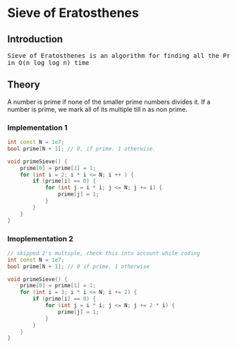 # Sieve of Eratosthenes
## Introduction
<pre>
Sieve of Eratosthenes is an algorithm for finding all the Prime Numbers for 1 to n
in O(n log log n) time
</pre>

## Theory
A number is prime if none of the smaller prime numbers divides it.
If a number is prime, we mark all of its multiple till n as non prime.

### Implementation 1
```c++
int const N = 1e7;
bool prime[N + 1]; // 0, if prime. 1 otherwise.

void primeSieve() {
    prime[0] = prime[1] = 1;
    for (int i = 2; i * i <= N; i ++ ) {
        if (prime[i] == 0) { 
            for (int j = i * i; j <= N; j += i) {
                prime[j] = 1;
            }
        }
    }
}
```
### Imoplementation 2
```c++
// skipped 2's multiple, check this into account while coding
int const N = 1e7;
bool prime[N + 1]; // 0 if prime, 1 otherwise

void primeSieve() {
    prime[0] = prime[1] = 1;
    for (int i = 3; i * i <= N; i += 2) {
        if (prime[i] == 0) { 
            for (int j = i * i; j <= N; j += 2 * i) {
                prime[j] = 1;
            }
        }
    }
}
```
